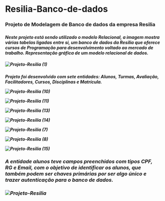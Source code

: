# Resilia-Banco-de-dados
<h3>Projeto de Modelagem de Banco de dados da empresa Resilia<h3>

<h5><i>Neste projeto está sendo utilizado o modelo Relacional, a imagem mostra várias tabelas ligadas entre si, um banco de dados da Resilia que oferece cursos de Programação para desenvolvimento voltado ao mercado de trabalho.
Representação gráfica de um modelo relacional de dados.<i><h5>

![Projeto-Resilia (1)](https://user-images.githubusercontent.com/112409145/207366723-ef5f80b1-a6f3-4c72-83fe-d962c365ab87.jpg)

<h4>Projeto foi desenvolvido com sete entidades: Alunos, Turmas, Avaliação, Facilitadores, Cursos, Disciplinas e Matrícula.
  
![Projeto-Resilia (10)](https://user-images.githubusercontent.com/112409145/207607901-13f5c931-58b9-48e2-9b6e-c401653367af.jpg)
  
![Projeto-Resilia (11)](https://user-images.githubusercontent.com/112409145/207608111-b3df3ad1-8cbe-45fc-9d6f-d92a1e0a4264.jpg)
  
![Projeto-Resilia (13)](https://user-images.githubusercontent.com/112409145/207608491-3bfdde8d-a71f-4373-ba3c-4cc03501a675.jpg)
  
![Projeto-Resilia (14)](https://user-images.githubusercontent.com/112409145/207608706-f2ae0c09-1cbb-411f-90b4-5030fc72a9fe.jpg)
  
  ![Projeto-Resilia (7)](https://user-images.githubusercontent.com/112409145/207605969-4404be33-45ac-4e7f-9b50-27e61de390ad.jpg)
  
  ![Projeto-Resilia (8)](https://user-images.githubusercontent.com/112409145/207606133-094d87cf-7954-452d-9e6a-6f7fb74f28a5.jpg)
  
![Projeto-Resilia (15)](https://user-images.githubusercontent.com/112409145/207608857-36513f62-5a7b-45c3-a64b-b44e5e603e18.jpg)
  
<h3>A entidade alunos teve campos preenchidos com tipos CPF, RG e Email, com o objetivo de identificar os alunos, que também podem ser chaves primárias por ser algo único e trazer autenticação para o banco de dados. <h3>
  
  ![Projeto-Resilia](https://user-images.githubusercontent.com/112409145/207604599-dba53d44-8255-4e2d-8cab-348fa3c37b0d.jpg)
